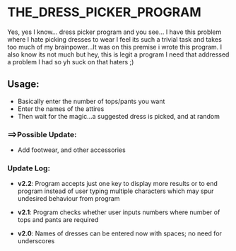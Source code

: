 # THE_DRESS_PICKER_PROGRAM

Yes, yes I know... dress picker program and you see... I have this problem where I hate picking dresses to wear
I feel its such a trivial task and takes too much of my brainpower...It was on this premise i wrote this program.
I also know its not much but hey, this is legit a program I need that addressed a problem I had so yh suck on that haters ;)

## Usage:
- Basically enter the number of tops/pants you want
- Enter the names of the attires
- Then wait for the magic...a suggested dress is picked, and at random

### ==>Possible Update:
- Add footwear, and other accessories



### Update Log:
- **v2.2**: Program accepts just one key to display more results or to end program
	  instead of user typing multiple characters which may spur undesired behaviour from program
- **v2.1**: Program checks whether user inputs numbers where number of tops and pants are required

- **v2.0**: Names of dresses can be entered now with spaces; no need for underscores
